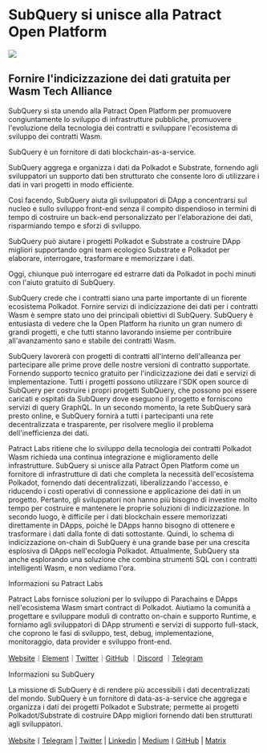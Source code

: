 # SubQuery si unisce alla Patract Open Platform

![](https://miro.medium.com/max/1400/0*0inUQ8U1g9auTjfU)

## **Fornire l'indicizzazione dei dati gratuita per Wasm Tech Alliance**

SubQuery si sta unendo alla Patract Open Platform per promuovere congiuntamente lo sviluppo di infrastrutture pubbliche, promuovere l'evoluzione della tecnologia dei contratti e sviluppare l'ecosistema di sviluppo dei contratti Wasm.

SubQuery è un fornitore di dati blockchain-as-a-service.

SubQuery aggrega e organizza i dati da Polkadot e Substrate, fornendo agli sviluppatori un supporto dati ben strutturato che consente loro di utilizzare i dati in vari progetti in modo efficiente.

Così facendo, SubQuery aiuta gli sviluppatori di DApp a concentrarsi sul nucleo e sullo sviluppo front-end senza il compito dispendioso in termini di tempo di costruire un back-end personalizzato per l'elaborazione dei dati, risparmiando tempo e sforzi di sviluppo.

SubQuery può aiutare i progetti Polkadot e Substrate a costruire DApp migliori supportando ogni team ecologico Substrate e Polkadot per elaborare, interrogare, trasformare e memorizzare i dati.

Oggi, chiunque può interrogare ed estrarre dati da Polkadot in pochi minuti con l'aiuto gratuito di SubQuery.

SubQuery crede che i contratti siano una parte importante di un fiorente ecosistema Polkadot. Fornire servizi di indicizzazione dei dati per i contratti Wasm è sempre stato uno dei principali obiettivi di SubQuery. SubQuery è entusiasta di vedere che la Open Platform ha riunito un gran numero di grandi progetti, e che tutti stanno lavorando insieme per contribuire all'avanzamento sano e stabile dei contratti Wasm.

SubQuery lavorerà con progetti di contratti all'interno dell'alleanza per partecipare alle prime prove delle nostre versioni di contratto supportate. Fornendo supporto tecnico gratuito per l'indicizzazione dei dati e servizi di implementazione. Tutti i progetti possono utilizzare l'SDK open source di SubQuery per costruire i propri progetti SubQuery, che possono poi essere caricati e ospitati da SubQuery dove eseguono il progetto e forniscono servizi di query GraphQL. In un secondo momento, la rete SubQuery sarà presto online, e SubQuery fornirà a tutti i partecipanti una rete decentralizzata e trasparente, per risolvere meglio il problema dell'inefficienza dei dati.

Patract Labs ritiene che lo sviluppo della tecnologia dei contratti Polkadot Wasm richieda una continua integrazione e miglioramento delle infrastrutture. SubQuery si unisce alla Patract Open Platform come un fornitore di infrastrutture di dati che completa la necessità dell'ecosistema Polkadot, fornendo dati decentralizzati, liberalizzando l'accesso, e riducendo i costi operativi di connessione e applicazione dei dati in un progetto. Pertanto, gli sviluppatori non hanno più bisogno di investire molto tempo per costruire e mantenere le proprie soluzioni di indicizzazione. In secondo luogo, è difficile per i dati blockchain essere memorizzati direttamente in DApps, poiché le DApps hanno bisogno di ottenere e trasformare i dati dalla fonte di dati sottostante. Quindi, lo schema di indicizzazione on-chain di SubQuery è una grande base per una crescita esplosiva di DApps nell'ecologia Polkadot. Attualmente, SubQuery sta anche esplorando una soluzione che combina strumenti SQL con i contratti intelligenti Wasm, e non vediamo l'ora.

Informazioni su Patract Labs

Patract Labs fornisce soluzioni per lo sviluppo di Parachains e DApps nell'ecosistema Wasm smart contract di Polkadot. Aiutiamo la comunità a progettare e sviluppare moduli di contratto on-chain e supporto Runtime, e forniamo agli sviluppatori di DApp strumenti e servizi di supporto full-stack, che coprono le fasi di sviluppo, test, debug, implementazione, monitoraggio, data provider e sviluppo front-end.

[Website](https://patract.io/)｜[Element](https://app.element.io/#/room/#PatractLabsDev:matrix.org)｜[Twitter](https://twitter.com/PatractLabs)｜[GitHub](https://github.com/patractlabs) ｜[Discord](https://discord.gg/yMRMqcAb24) ｜[Telegram](https://t.me/patract)

Informazioni su SubQuery

La missione di SubQuery è di rendere più accessibili i dati decentralizzati del mondo. SubQuery è un fornitore di data-as-a-service che aggrega e organizza i dati dei progetti Polkadot e Substrate; permette ai progetti Polkadot/Substrate di costruire DApp migliori fornendo dati ben strutturati agli sviluppatori.

[Website](https://www.subquery.network/)丨[Telegram](https://t.me/subquerynetwork) | [Twitter](https://twitter.com/subquerynetwork) | [Linkedin](https://www.linkedin.com/company/subquery) | [Medium](https://subquery.medium.com/)丨[GitHub](https://github.com/subquery/subql) | [Matrix](https://matrix.to/#/#subquery:matrix.org)